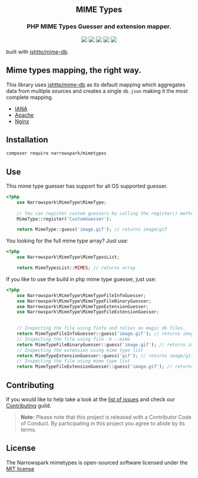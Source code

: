 <h2 align="center">MIME Types</h2>
<h3 align="center">PHP MIME Types Guesser and extension mapper.</h3>
<p align="center">
    <a href="https://github.com/narrowspark/mimetypes/releases"><img src="https://img.shields.io/packagist/v/narrowspark/mimetypes.svg?style=flat-square"></a>
    <a href="https://php.net/"><img src="https://img.shields.io/badge/php-%5E7.1.0-8892BF.svg?style=flat-square"></a>
    <a href="https://travis-ci.org/narrowspark/mimetypes"><img src="https://img.shields.io/travis/rust-lang/rust/master.svg?style=flat-square"></a>
    <a href="https://codecov.io/gh/narrowspark/mimetypes"><img src="https://img.shields.io/codecov/c/github/narrowspark/mimetypes/master.svg?style=flat-square"></a>
    <a href="http://opensource.org/licenses/MIT"><img src="https://img.shields.io/badge/license-MIT-brightgreen.svg?style=flat-square"></a>
</p>

built with [jshttp/mime-db][1].

Mime types mapping, the right way.
------------
This library uses [jshttp/mime-db][1] as its default mapping which aggregates data from multiple sources and creates a single ```db.json``` making it the most complete mapping.
- [IANA](http://www.iana.org/assignments/media-types/media-types.xhtml)
- [Apache](http://svn.apache.org/repos/asf/httpd/httpd/trunk/docs/conf/mime.types)
- [Nginx](http://hg.nginx.org/nginx/file/tip/conf/mime.types)

Installation
------------

```bash
composer require narrowspark/mimetypes
```

Use
------------

This mime type guesser has support for all OS supported guesser.

```php
<?php
    use Narrowspark\MimeType\MimeType;
    
    // You can register custom guessers by calling the register() method
    MimeType::register('CustomGuesser');

    return MimeType::guess('image.gif'); // returns image/gif
```

You looking for the full mime type array? Just use:

```php
<?php
    use Narrowspark\MimeType\MimeTypesList;

    return MimeTypesList::MIMES; // returns array
```

If you like to use the build in php mime type guesser, just use:

```php
<?php
    use Narrowspark\MimeType\MimeTypeFileInfoGuesser;
    use Narrowspark\MimeType\MimeTypeFileBinaryGuesser;
    use Narrowspark\MimeType\MimeTypeExtensionGuesser;
    use Narrowspark\MimeType\MimeTypeFileExtensionGuesser;

    
    // Inspecting the file using finfo and relies on magic db files.
    return MimeTypeFileInfoGuesser::guess('image.gif'); // returns image/gif
    // Inspecting the file using file -b --mime
    return MimeTypeFileBinaryGuesser::guess('image.gif'); // returns image/gif
    // Inspecting the extension using mime type list
    return MimeTypeExtensionGuesser::guess('gif'); // returns image/gif
    // Inspecting the file using mime type list
    return MimeTypeFileExtensionGuesser::guess('image.gif'); // returns image/gif
```

Contributing
------------

If you would like to help take a look at the [list of issues](http://github.com/narrowspark/mimetypes/issues) and check our [Contributing](CONTRIBUTING.md) guild.

> **Note:** Please note that this project is released with a Contributor Code of Conduct. By participating in this project you agree to abide by its terms.

License
---------------

The Narrowspark mimetypes is open-sourced software licensed under the [MIT license](http://opensource.org/licenses/MIT)

[1]: http://github.com/jshttp/mime-db